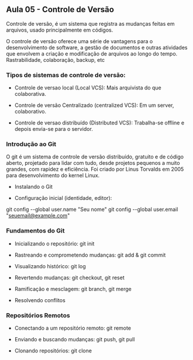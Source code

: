 <h2> Aula 05 - Controle de Versão </h2>

Controle de versão, é um sistema que registra as mudanças feitas em arquivos, usado principalmente em códigos.

O controle de versão oferece uma série de vantagens para o desenvolvimento de software, a gestão de documentos e outras atividades  que envolvem a criação e modificação de arquivos ao longo do tempo.
Rastrabilidade, colaboração, backup, etc

<h3> Tipos de sistemas de controle de versão: </h3>

- Controle de versao local (Local VCS): Mais arquivista do que colaborativa.

- Controle de versão Centralizado (centralized VCS): Em um server, colaborativo.

- Controle de versao distribuído (Distributed VCS): Trabalha-se offline e depois envia-se para o servidor.

<h3> Introdução ao Git </h3>

O git é um sistema de controle de versão distribuído, gratuito e de código aberto, projetado para lidar com tudo, desde projetos pequenos a muito grandes, com rapidez e eficiência. Foi criado por Linus Torvalds em 2005 para desenvolvimento do kernel Linux.

- Instalando o Git

- Configuração inicial (identidade, editor):

git config --global user.name "Seu nome"
git config --global user.email "seuemail@example.com"

<h3> Fundamentos do Git </h3>

- Inicializando o repositório: git init

- Rastreando e comprometendo mudanças: git add & git commit

- Visualizando histórico: git log

- Revertendo mudanças: git checkout, git reset

- Ramificação e mesclagem: git branch, git merge

- Resolvendo conflitos
 
<h3> Repositórios Remotos </h3>

- Conectando a um repositório remoto: git remote

- Enviando e buscando mudanças: git push, git pull

- Clonando repositórios: git clone
